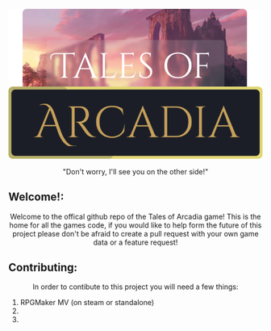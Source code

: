<p align="center">
  <img src="github-assets/logo.png" width="600px">
</p>
<p align="center">
  <p align="center">"Don't worry, I'll see you on the other side!"</p>
  <h2>Welcome!:</h2>
  <p align="center">Welcome to the offical github repo of the Tales of Arcadia game! This is the home for all the games code, if you would like to help form the future of this project please don't be afraid to create a pull request with your own game data or a feature request!</p>
  <h2>Contributing:</h2>
  <p align="center">In order to contibute to this project you will need a few things:</p>
  <ol>
    <li>RPGMaker MV (on steam or standalone)</li>
    <li></li>
    <li></li>
  </ol>
</p>
